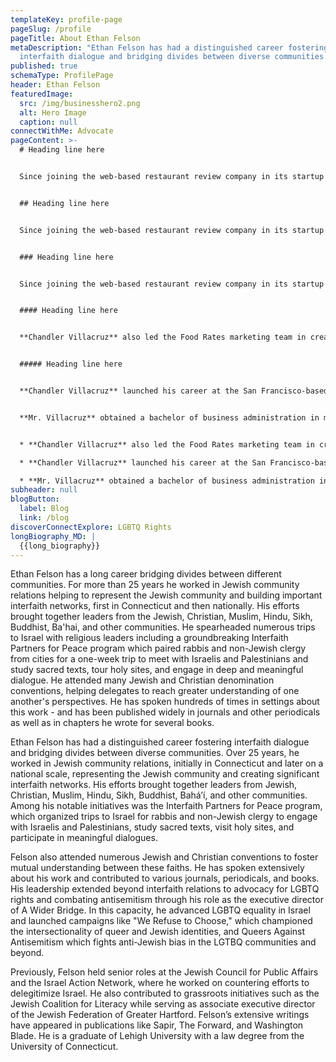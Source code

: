 ```yaml
---
templateKey: profile-page
pageSlug: /profile
pageTitle: About Ethan Felson
metaDescription: "Ethan Felson has had a distinguished career fostering
  interfaith dialogue and bridging divides between diverse communities. "
published: true
schemaType: ProfilePage
header: Ethan Felson
featuredImage:
  src: /img/businesshero2.png
  alt: Hero Image
  caption: null
connectWithMe: Advocate
pageContent: >-
  # Heading line here


  Since joining the web-based restaurant review company in its startup phase, **Chandler Villacruz** has spearheaded market research activities that have allowed the firm to build effective advertising campaigns and achieve sound business growth.


  ## Heading line here


  Since joining the web-based restaurant review company in its startup phase, **Chandler Villacruz** has spearheaded market research activities that have allowed the firm to build effective advertising campaigns and achieve sound business growth.


  ### Heading line here


  Since joining the web-based restaurant review company in its startup phase, **Chandler Villacruz** has spearheaded market research activities that have allowed the firm to build effective advertising campaigns and achieve sound business growth.


  #### Heading line here


  **Chandler Villacruz** also led the Food Rates marketing team in creating a successful *user rewards program* that boosted online signups by 10,000 accounts in its first 30 days. For his achievements in his field, the [San Francisco Business Times](file:///home/surajit/Downloads/executives%20(2)/executives/profile.html#) recognized him as one of its “40 Under 40” *business leaders* in 2014.


  ##### Heading line here


  **Chandler Villacruz** launched his career at the San Francisco-based Healthy Living. After only six years with the firm, he advanced from his position of marketing associate to the role of marketing director.


  **Mr. Villacruz** obtained a bachelor of business administration in marketing from the Mays Business School at Texas A&M University, where he pursued the Advertising Strategy career track. Subsequently, he earned a master of science in marketing at the University of Southern California.


  * **Chandler Villacruz** also led the Food Rates marketing team in creating a successful *user rewards program* that boosted online signups by 10,000 accounts in its first 30 days. For his achievements in his field, the [San Francisco Business Times](file:///home/surajit/Downloads/executives%20(2)/executives/profile.html#) recognized him as one of its “40 Under 40” *business leaders* in 2014.

  * **Chandler Villacruz** launched his career at the San Francisco-based Healthy Living. After only six years with the firm, he advanced from his position of marketing associate to the role of marketing director.

  * **Mr. Villacruz** obtained a bachelor of business administration in marketing from the Mays Business School at Texas A&M University, where he pursued the Advertising Strategy career track. Subsequently, he earned a master of science in marketing at the University of Southern California.
subheader: null
blogButton:
  label: Blog
  link: /blog
discoverConnectExplore: LGBTQ Rights
longBiography_MD: |
  {{long_biography}}
---
```

Ethan Felson has a long career bridging divides between different communities. For more than 25 years he worked in Jewish community relations helping to represent the Jewish community and building important interfaith networks, first in Connecticut and then nationally. His efforts brought together leaders from the Jewish, Christian, Muslim, Hindu, Sikh, Buddhist, Ba'hai, and other communities. He spearheaded numerous trips to Israel with religious leaders including a groundbreaking Interfaith Partners for Peace program which paired rabbis and non-Jewish clergy from cities for a one-week trip to meet with Israelis and Palestinians and study sacred texts, tour holy sites, and engage in deep and meaningful dialogue. He attended many Jewish and Christian denomination conventions, helping delegates to reach greater understanding of one another's perspectives. He has spoken hundreds of times in settings about this work - and has been published widely in journals and other periodicals as well as in chapters he wrote for several books.

Ethan Felson has had a distinguished career fostering interfaith dialogue and bridging divides between diverse communities. Over 25 years, he worked in Jewish community relations, initially in Connecticut and later on a national scale, representing the Jewish community and creating significant interfaith networks. His efforts brought together leaders from Jewish, Christian, Muslim, Hindu, Sikh, Buddhist, Bah&aacute;’í, and other communities. Among his notable initiatives was the Interfaith Partners for Peace program, which organized trips to Israel for rabbis and non-Jewish clergy to engage with Israelis and Palestinians, study sacred texts, visit holy sites, and participate in meaningful dialogues.

Felson also attended numerous Jewish and Christian conventions to foster mutual understanding between these faiths. He has spoken extensively about his work and contributed to various journals, periodicals, and books. His leadership extended beyond interfaith relations to advocacy for LGBTQ rights and combating antisemitism through his role as the executive director of A Wider Bridge. In this capacity, he advanced LGBTQ equality in Israel and launched campaigns like "We Refuse to Choose," which championed the intersectionality of queer and Jewish identities, and Queers Against Antisemitism which fights anti-Jewish bias in the LGTBQ communities and beyond.

Previously, Felson held senior roles at the Jewish Council for Public Affairs and the Israel Action Network, where he worked on countering efforts to delegitimize Israel. He also contributed to grassroots initiatives such as the Jewish Coalition for Literacy while serving as associate executive director of the Jewish Federation of Greater Hartford. Felson’s extensive writings have appeared in publications like Sapir, The Forward, and Washington Blade. He is a graduate of Lehigh University with a law degree from the University of Connecticut.